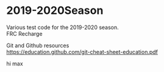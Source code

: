 # 2019-2020Season
Various test code for the 2019-2020 season.  
FRC Recharge

Git and Github resources   
https://education.github.com/git-cheat-sheet-education.pdf

hi max
